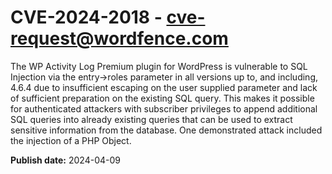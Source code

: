 # CVE-2024-2018 - cve-request@wordfence.com

The WP Activity Log Premium plugin for WordPress is vulnerable to SQL Injection via the entry->roles parameter in all versions up to, and including, 4.6.4 due to insufficient escaping on the user supplied parameter and lack of sufficient preparation on the existing SQL query.  This makes it possible for authenticated attackers with subscriber privileges to append additional SQL queries into already existing queries that can be used to extract sensitive information from the database. One demonstrated attack included the injection of a PHP Object.

**Publish date:** 2024-04-09
